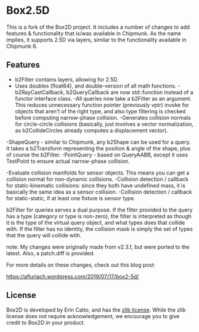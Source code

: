 
# Box2.5D

This is a fork of the Box2D project. It includes a number of changes to add features & functionality that is/was available in Chipmunk. As the name implies, it supports 2.5D via layers, similar to the functionality available in Chipmunk 6.

## Features

- b2Filter contains layers, allowing for 2.5D.
- Uses doubles (float64), and double-version of all math functions.
-b2RayCastCallback, b2QueryCallback are now std::function instead of a functor interface class.
-All queries now take a b2Filter as an argument. This reduces unnecessary function pointer (previously vptr) invoke for objects that aren't of the right type, and also type filtering is checked before computing narrow-phase collision.
-Generates collision normals for circle-circle collisions (basically, just involves a vector normalization, as b2CollideCircles already computes a displacement vector).


-ShapeQuery - similar to Chipmunk, any b2Shape can be used for a query. It takes a b2Transform representing the position & angle of the shape, plus of course the b2Filter.
-PointQuery - based on QueryAABB, except it uses TestPoint to ensure actual narrow-phase collision. 

-Evaluate collision manifolds for sensor objects. This means you can get a collision normal for non-dynamic collisions.
-Collision detection / callback for static-kinematic collisions: since they both have undefined mass, it is basically the same idea as a sensor collision. 
-Collision detection / callback for static-static, if at least one fixture is sensor type.

b2Filter for queries serves a dual purpose. If the filter provided to the query has a type (category or type is non-zero), the filter is interpreted as though it is the type of the virtual query object, and what types does that collide with. If the filter has no identity, the collision mask is simply the set of types that the query will collide with.

note: My changes were originally made from v2.3.1, but were ported to the latest. Also, a patch.diff is provided.

For more details on these changes, check out this blog post:

<https://afluriach.wordpress.com/2019/07/17/box2-5d/>

## License

Box2D is developed by Erin Catto, and has the [zlib license](http://en.wikipedia.org/wiki/Zlib_License). While the zlib license does not require acknowledgement, we encourage you to give credit to Box2D in your product.

